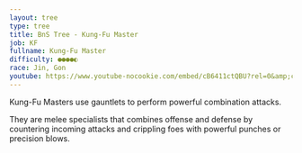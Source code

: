 ```yaml
---
layout: tree
type: tree
title: BnS Tree - Kung-Fu Master
job: KF
fullname: Kung-Fu Master
difficulty: ●●●●◐
race: Jin, Gon
youtube: https://www.youtube-nocookie.com/embed/cB6411ctQBU?rel=0&amp;controls=0&amp;showinfo=0&enablejsapi=1
---
```

Kung-Fu Masters use gauntlets to perform powerful combination attacks.

They are melee specialists that combines offense and defense by countering incoming attacks and crippling foes with powerful punches or precision blows.
